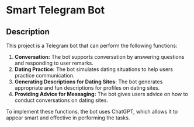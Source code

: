 # Smart Telegram Bot

## Description

This project is a Telegram bot that can perform the following functions:

1. **Conversation:** The bot supports conversation by answering questions and responding to user remarks.
2. **Dating Practice:** The bot simulates dating situations to help users practice communication.
3. **Generating Descriptions for Dating Sites:** The bot generates appropriate and fun descriptions for profiles on dating sites.
4. **Providing Advice for Messaging:** The bot gives users advice on how to conduct conversations on dating sites.

To implement these functions, the bot uses ChatGPT, which allows it to appear smart and effective in performing the tasks.
